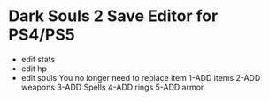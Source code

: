 
# Dark Souls 2 Save Editor for PS4/PS5
-   edit stats
-   edit hp
-   edit souls
You no longer need to replace item
1-ADD items
2-ADD weapons
3-ADD Spells
4-ADD rings
5-ADD armor
